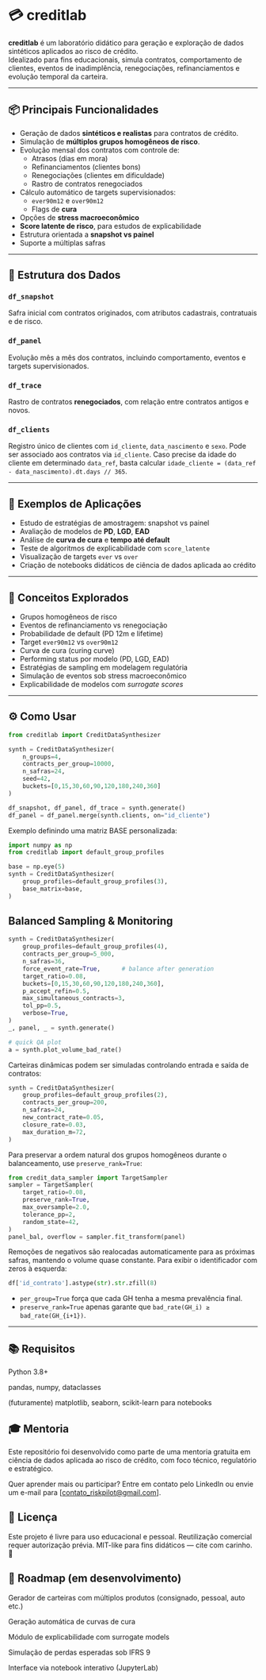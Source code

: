 # 💳 creditlab

**creditlab** é um laboratório didático para geração e exploração de dados sintéticos aplicados ao risco de crédito.  
Idealizado para fins educacionais, simula contratos, comportamento de clientes, eventos de inadimplência, renegociações, refinanciamentos e evolução temporal da carteira.

---

## 📦 Principais Funcionalidades

- Geração de dados **sintéticos e realistas** para contratos de crédito.
- Simulação de **múltiplos grupos homogêneos de risco**.
- Evolução mensal dos contratos com controle de:
  - Atrasos (dias em mora)
  - Refinanciamentos (clientes bons)
  - Renegociações (clientes em dificuldade)
  - Rastro de contratos renegociados
- Cálculo automático de targets supervisionados:
  - `ever90m12` e `over90m12`
  - Flags de **cura**
- Opções de **stress macroeconômico**
- **Score latente de risco**, para estudos de explicabilidade
- Estrutura orientada a **snapshot vs painel**
- Suporte a múltiplas safras

---

## 📁 Estrutura dos Dados

### `df_snapshot`
Safra inicial com contratos originados, com atributos cadastrais, contratuais e de risco.

### `df_panel`
Evolução mês a mês dos contratos, incluindo comportamento, eventos e targets supervisionados.

### `df_trace`
Rastro de contratos **renegociados**, com relação entre contratos antigos e novos.

### `df_clients`
Registro único de clientes com `id_cliente`, `data_nascimento` e `sexo`. Pode ser
associado aos contratos via `id_cliente`.
Caso precise da idade do cliente em determinado `data_ref`, basta calcular
`idade_cliente = (data_ref - data_nascimento).dt.days // 365`.

---

## 🧪 Exemplos de Aplicações

- Estudo de estratégias de amostragem: snapshot vs painel
- Avaliação de modelos de **PD**, **LGD**, **EAD**
- Análise de **curva de cura** e **tempo até default**
- Teste de algoritmos de explicabilidade com `score_latente`
- Visualização de targets `ever` vs `over`
- Criação de notebooks didáticos de ciência de dados aplicada ao crédito

---

## 🧠 Conceitos Explorados

- Grupos homogêneos de risco
- Eventos de refinanciamento vs renegociação
- Probabilidade de default (PD 12m e lifetime)
- Target `ever90m12` vs `over90m12`
- Curva de cura (curing curve)
- Performing status por modelo (PD, LGD, EAD)
- Estratégias de sampling em modelagem regulatória
- Simulação de eventos sob stress macroeconômico
- Explicabilidade de modelos com *surrogate scores*

---

## ⚙️ Como Usar

```python
from creditlab import CreditDataSynthesizer

synth = CreditDataSynthesizer(
    n_groups=4,
    contracts_per_group=10000,
    n_safras=24,
    seed=42,
    buckets=[0,15,30,60,90,120,180,240,360]
)

df_snapshot, df_panel, df_trace = synth.generate()
df_panel = df_panel.merge(synth.clients, on="id_cliente")
```

Exemplo definindo uma matriz BASE personalizada:

```python
import numpy as np
from creditlab import default_group_profiles

base = np.eye(5)
synth = CreditDataSynthesizer(
    group_profiles=default_group_profiles(3),
    base_matrix=base,
)
```

## Balanced Sampling & Monitoring

```python
synth = CreditDataSynthesizer(
    group_profiles=default_group_profiles(4),
    contracts_per_group=5_000,
    n_safras=36,
    force_event_rate=True,      # balance after generation
    target_ratio=0.08,
    buckets=[0,15,30,60,90,120,180,240,360],
    p_accept_refin=0.5,
    max_simultaneous_contracts=3,
    tol_pp=0.5,
    verbose=True,
)
_, panel, _ = synth.generate()

# quick QA plot
a = synth.plot_volume_bad_rate()
```

Carteiras dinâmicas podem ser simuladas controlando entrada e saída de contratos:

```python
synth = CreditDataSynthesizer(
    group_profiles=default_group_profiles(2),
    contracts_per_group=200,
    n_safras=24,
    new_contract_rate=0.05,
    closure_rate=0.03,
    max_duration_m=72,
)
```

Para preservar a ordem natural dos grupos homogêneos durante o balanceamento,
use ``preserve_rank=True``:

```python
from credit_data_sampler import TargetSampler
sampler = TargetSampler(
    target_ratio=0.08,
    preserve_rank=True,
    max_oversample=2.0,
    tolerance_pp=2,
    random_state=42,
)
panel_bal, overflow = sampler.fit_transform(panel)
```

Remoções de negativos são realocadas automaticamente para as próximas safras,
mantendo o volume quase constante. Para exibir o identificador com zeros à
esquerda:

```python
df['id_contrato'].astype(str).str.zfill(8)
```

* ``per_group=True`` força que cada GH tenha a mesma prevalência final.
* ``preserve_rank=True`` apenas garante que ``bad_rate(GH_i) ≥ bad_rate(GH_{i+1})``.

---


## 📚 Requisitos
Python 3.8+

pandas, numpy, dataclasses

(futuramente) matplotlib, seaborn, scikit-learn para notebooks

## 🎓 Mentoria
Este repositório foi desenvolvido como parte de uma mentoria gratuita em ciência de dados aplicada ao risco de crédito, com foco técnico, regulatório e estratégico.

Quer aprender mais ou participar?
Entre em contato pelo LinkedIn ou envie um e-mail para [contato_riskpilot@gmail.com].

## 📄 Licença
Este projeto é livre para uso educacional e pessoal.
Reutilização comercial requer autorização prévia.
MIT-like para fins didáticos — cite com carinho. 🤝

## 🚧 Roadmap (em desenvolvimento)
 Gerador de carteiras com múltiplos produtos (consignado, pessoal, auto etc.)

 Geração automática de curvas de cura

 Módulo de explicabilidade com surrogate models

 Simulação de perdas esperadas sob IFRS 9

 Interface via notebook interativo (JupyterLab)